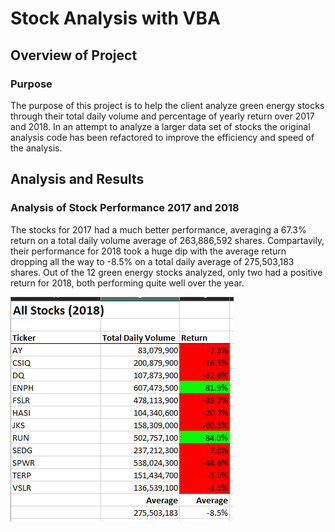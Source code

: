 # **Stock Analysis with VBA**
## Overview of Project
### Purpose
The purpose of this project is to help the client analyze green energy stocks through their total daily volume and percentage
of yearly return over 2017 and 2018. In an attempt to analyze a larger data set of stocks the original analysis code has been 
refactored to improve the efficiency and speed of the analysis. 

## Analysis and Results
### Analysis of Stock Performance 2017 and 2018
The stocks for 2017 had a much better performance, averaging a 67.3% return on a total daily volume average of 263,886,592 shares. Compartavily,
their performance for 2018 took a huge dip with the average return dropping all the way to -8.5% on a total daily average of 275,503,183 shares.
Out of the 12 green energy stocks analyzed, only two had a positive return for 2018, both performing quite well over the year. 

![2018 table](https://github.com/mein0819/stock-analysis/blob/main/readMe_Images/2018_chart.png)
